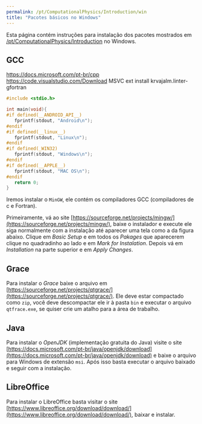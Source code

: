 ```yaml
---
permalink: /pt/ComputationalPhysics/Introduction/win
title: "Pacotes básicos no Windows"
---
```


Esta página contém instruções para instalação dos pacotes mostrados
em [/pt/ComputationalPhysics/Introduction](/pt/ComputationalPhysics/Introduction)
no Windows.

## GCC

https://docs.microsoft.com/pt-br/cpp
https://code.visualstudio.com/Download
MSVC
ext install krvajalm.linter-gfortran
```C
#include <stdio.h>

int main(void){
#if defined(__ANDROID_API__)
   fprintf(stdout, "Android\n");
#endif
#if defined(__linux__)
   fprintf(stdout, "Linux\n");
#endif
#if defined(_WIN32)
   fprintf(stdout, "Windows\n");
#endif
#if defined(__APPLE__)
   fprintf(stdout, "MAC OS\n");
#endif
   return 0;
}
```


Iremos instalar o `MinGW`, ele contém os compiladores GCC (compiladores de c e Fortran).

Primeiramente, vá ao site [https://sourceforge.net/projects/mingw/](https://sourceforge.net/projects/mingw/),
baixe o instalador e execute ele siga normalmente com a instalação até aparecer uma tela como a da figura abaixo.
Clique em *Basic Setup* e em todos os *Pakages* que aparecerem clique no quadradinho
ao lado e em *Mark for Instalation*. Depois vá em *Installation* na parte superior e em *Apply Changes*.

## Grace

Para instalar o *Grace* baixe o arquivo em
[https://sourceforge.net/projects/qtgrace/](https://sourceforge.net/projects/qtgrace/).
Ele deve estar compactado como `zip`, você deve descompactar ele ir à
pasta `bin` e executar o arquivo `qtfrace.exe`, se quiser crie um atalho para a área de trabalho.

## Java

Para instalar o *OpenJDK* (implementação gratuita do Java) visite o site
[https://docs.microsoft.com/pt-br/java/openjdk/download](https://docs.microsoft.com/pt-br/java/openjdk/download)
e baixe o arquivo para Windows de extensão `msi`. Após isso basta executar o arquivo baixado e seguir com a instalação.

## LibreOffice

Para instalar o LibreOffice basta visitar o site
[https://www.libreoffice.org/download/download/](https://www.libreoffice.org/download/download/),
baixar e instalar.
